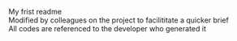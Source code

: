 My frist readme </br>
Modified by colleagues on the project to facilititate a quicker brief </br>
All codes are referenced to the developer who generated it
